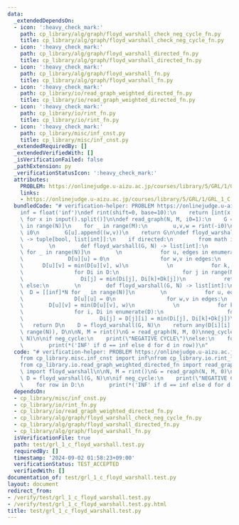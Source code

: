 ```yaml
---
data:
  _extendedDependsOn:
  - icon: ':heavy_check_mark:'
    path: cp_library/alg/graph/floyd_warshall_check_neg_cycle_fn.py
    title: cp_library/alg/graph/floyd_warshall_check_neg_cycle_fn.py
  - icon: ':heavy_check_mark:'
    path: cp_library/alg/graph/floyd_warshall_directed_fn.py
    title: cp_library/alg/graph/floyd_warshall_directed_fn.py
  - icon: ':heavy_check_mark:'
    path: cp_library/alg/graph/floyd_warshall_fn.py
    title: cp_library/alg/graph/floyd_warshall_fn.py
  - icon: ':heavy_check_mark:'
    path: cp_library/io/read_graph_weighted_directed_fn.py
    title: cp_library/io/read_graph_weighted_directed_fn.py
  - icon: ':heavy_check_mark:'
    path: cp_library/io/rint_fn.py
    title: cp_library/io/rint_fn.py
  - icon: ':heavy_check_mark:'
    path: cp_library/misc/inf_cnst.py
    title: cp_library/misc/inf_cnst.py
  _extendedRequiredBy: []
  _extendedVerifiedWith: []
  _isVerificationFailed: false
  _pathExtension: py
  _verificationStatusIcon: ':heavy_check_mark:'
  attributes:
    PROBLEM: https://onlinejudge.u-aizu.ac.jp/courses/library/5/GRL/1/GRL_1_C
    links:
    - https://onlinejudge.u-aizu.ac.jp/courses/library/5/GRL/1/GRL_1_C
  bundledCode: "# verification-helper: PROBLEM https://onlinejudge.u-aizu.ac.jp/courses/library/5/GRL/1/GRL_1_C\n\
    inf = float('inf')\ndef rint(shift=0, base=10):\n    return [int(x, base) + shift\
    \ for x in input().split()]\n\ndef read_graph(N, M, i0=1):\n    G = [[] for _\
    \ in range(N)]\n    for _ in range(M):\n        u,v,w = rint(-i0)\n        w +=\
    \ i0\n        G[u].append((w,v))\n    return G\n\ndef floyd_warshall(G, N, directed=True)\
    \ -> tuple[bool, list[int]]:\n    if directed:\n        from math import inf\n\
    \        \n        def floyd_warshall(G, N) -> list[int]:\n            D = [[inf]*N\
    \ for _ in range(N)]\n        \n            for u, edges in enumerate(G):\n  \
    \              D[u][u] = 0\n                for w,v in edges:\n              \
    \      D[u][v] = min(D[u][v], w)\n            \n            for k, Dk in enumerate(D):\n\
    \                for Di in D:\n                    for j in range(N):\n      \
    \                  Di[j] = min(Di[j], Di[k]+Dk[j])\n            return D\n   \
    \ else:\n        \n        def floyd_warshall(G, N) -> list[int]:\n          \
    \  D = [[inf]*N for _ in range(N)]\n        \n            for u, edges in enumerate(G):\n\
    \                D[u][u] = 0\n                for w,v in edges:\n            \
    \        D[u][v] = min(D[u][v], w)\n            \n            for k, Dk in enumerate(D):\n\
    \                for i, Di in enumerate(D):\n                    for j in range(i):\n\
    \                        Di[j] = D[j][i] = min(Di[j], Di[k]+Dk[j])\n         \
    \   return D\n    D = floyd_warshall(G, N)\n    return any(D[i][i] < 0 for i in\
    \ range(N)), D\n\nN, M = rint()\nG = read_graph(N, M, 0)\nneg_cycle, D = floyd_warshall(G,\
    \ N)\n\nif neg_cycle:\n    print(\"NEGATIVE CYCLE\")\nelse:\n    for row in D:\n\
    \        print(*('INF' if d == inf else d for d in row))\n"
  code: "# verification-helper: PROBLEM https://onlinejudge.u-aizu.ac.jp/courses/library/5/GRL/1/GRL_1_C\n\
    from cp_library.misc.inf_cnst import inf\nfrom cp_library.io.rint_fn import rint\n\
    from cp_library.io.read_graph_weighted_directed_fn import read_graph\nfrom cp_library.alg.graph.floyd_warshall_check_neg_cycle_fn\
    \ import floyd_warshall\n\nN, M = rint()\nG = read_graph(N, M, 0)\nneg_cycle,\
    \ D = floyd_warshall(G, N)\n\nif neg_cycle:\n    print(\"NEGATIVE CYCLE\")\nelse:\n\
    \    for row in D:\n        print(*('INF' if d == inf else d for d in row))"
  dependsOn:
  - cp_library/misc/inf_cnst.py
  - cp_library/io/rint_fn.py
  - cp_library/io/read_graph_weighted_directed_fn.py
  - cp_library/alg/graph/floyd_warshall_check_neg_cycle_fn.py
  - cp_library/alg/graph/floyd_warshall_directed_fn.py
  - cp_library/alg/graph/floyd_warshall_fn.py
  isVerificationFile: true
  path: test/grl_1_c_floyd_warshall.test.py
  requiredBy: []
  timestamp: '2024-09-02 01:58:23+09:00'
  verificationStatus: TEST_ACCEPTED
  verifiedWith: []
documentation_of: test/grl_1_c_floyd_warshall.test.py
layout: document
redirect_from:
- /verify/test/grl_1_c_floyd_warshall.test.py
- /verify/test/grl_1_c_floyd_warshall.test.py.html
title: test/grl_1_c_floyd_warshall.test.py
---
```

